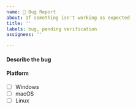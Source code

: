 ```yaml
---
name: 🐛 Bug Report
about: If something isn't working as expected
title: ''
labels: bug, pending verification
assignees: ''

---
```


#### Describe the bug
<!-- A clear and concise description of what the bug is. -->

#### Platform
<!-- Check all that apply (change to `[x]`) -->

- [ ] Windows
- [ ] macOS
- [ ] Linux
